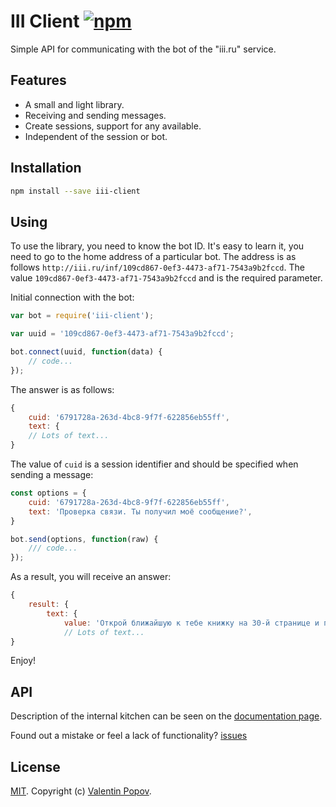 # III Client [![npm][npm-image]][npm-url]

[npm-image]: https://img.shields.io/npm/v/iii-client.svg
[npm-url]: https://npmjs.org/package/iii-client

Simple API for communicating with the bot of the \"iii.ru\" service.

## Features
- A small and light library.
- Receiving and sending messages.
- Create sessions, support for any available.
- Independent of the session or bot.

## Installation
```bash
npm install --save iii-client
```

## Using
To use the library, you need to know the bot ID.
It's easy to learn it, you need to go to the home address of a particular bot.
The address is as follows `http://iii.ru/inf/109cd867-0ef3-4473-af71-7543a9b2fccd`.
The value `109cd867-0ef3-4473-af71-7543a9b2fccd` and is the required parameter.

Initial connection with the bot:
```javascript
var bot = require('iii-client');

var uuid = '109cd867-0ef3-4473-af71-7543a9b2fccd';

bot.connect(uuid, function(data) {
    // code...
});
```

The answer is as follows:
```javascript
{
    cuid: '6791728a-263d-4bc8-9f7f-622856eb55ff',
    text: {
    // Lots of text...
}
```

The value of `cuid` is a session identifier and should be specified when sending a message:
```javascript
const options = {
    cuid: '6791728a-263d-4bc8-9f7f-622856eb55ff',
    text: 'Проверка связи. Ты получил моё сообщение?',
}

bot.send(options, function(raw) {
    /// code...
});
```

As a result, you will receive an answer:
```javascript
{
    result: {
        text: {
            value: 'Открой ближайшую к тебе книжку на 30-й странице и перепечатай 13-ю строчку сверху.',
            // Lots of text...
}
```

Enjoy!

## API
Description of the internal kitchen can be seen on the [documentation page](https://valentineus.github.io/iii-client/).

Found out a mistake or feel a lack of functionality? [issues](https://github.com/valentineus/iii-client/issues)

## License
[MIT](LICENSE.md). Copyright (c) [Valentin Popov](https://valentineus.link/).